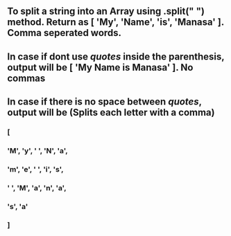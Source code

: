 ## To split a string into an Array using .split(" ") method. Return as [ 'My', 'Name', 'is', 'Manasa' ]. Comma seperated words.
## In case if dont use _quotes_ inside the parenthesis, output will be [ 'My Name is Manasa' ]. No commas
## In case if there is no space between _quotes_, output will be (Splits each letter with a comma)
### [
###  'M', 'y', ' ', 'N', 'a',
###  'm', 'e', ' ', 'i', 's',
###  ' ', 'M', 'a', 'n', 'a',
### 's', 'a'
### ]
